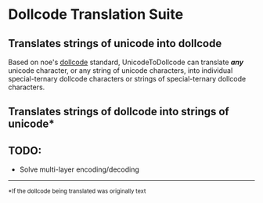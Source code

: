 # Dollcode Translation Suite
## Translates strings of unicode into dollcode

Based on noe's [dollcode](https://noe.sh/dollcode/) standard, UnicodeToDollcode can translate ***any*** unicode character, or any string of unicode characters, into individual special-ternary dollcode characters or strings of special-ternary dollcode characters.  

## Translates strings of dollcode into strings of unicode*


## TODO:
- Solve multi-layer encoding/decoding


<hr>
<sub>*If the dollcode being translated was originally text</sub>
